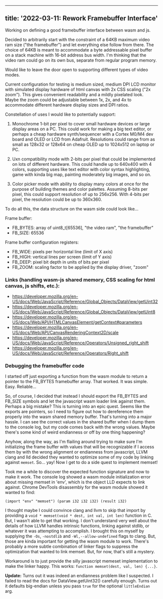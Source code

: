 <!--
Copyright (c) 2022 Sam Blenny
SPDX-License-Identifier: CC-BY-NC-SA-4.0
-->

---
title: '2022-03-11: Rework Framebuffer Interface'
---

Working on defining a good framebuffer interface between wasm and js.

Decided to arbitrarily start with the constraint of a 64KB maximum video ram
size ("the framebuffer") and let everything else follow from there. The choice
of 64KB is meant to accommodate a byte addressable pixel buffer on a stack
machine with 16-bit address bus width. I'm thinking that the video ram could
go on its own bus, separate from regular program memory.

Would like to leave the door open to supporting different types of video modes.

Current configuration for testing is medium sized, medium DPI LCD monitor with
simulated display hardware of html canvas with 2x CSS scaling ("2x zoom"). This
gives convenient readability and a mildly pixelated look. Maybe the zoom could
be adjustable between 1x, 2x, and 4x to accommodate different hardware display
sizes and DPI ratios.

Constellation of uses I would like to potentially support:

1. Monochrome 1-bit per pixel to cover small hardware devices or large display
   areas on a PC. This could work for making a big text editor, or perhaps a
   cheap hardware synth/sequencer with a Cortex M0/M4 dev board and OLED or LCD
   from Adafruit. Resolutions could range from as small as 128x32 or 128x64 on
   cheap OLED up to 1024x512 on laptop or PC.

2. Uxn compatibility mode with 2-bits per pixel that could be implemented on
   lots of different hardware. This could handle up to 640x400 with 4 colors,
   supporting uses like text editor with color syntax highlighting, game with
   kinda big map, painting moderately big images, and so on.

3. Color picker mode with ability to display many colors at once for the
   purpose of building themes and color palettes. Assuming 8-bits per pixel,
   this could support resolution of up to 256x256. With 4-bits per pixel, the
   resolution could be up to 360x360.

To do all this, the data structure on the wasm side could look like...

Frame buffer:
- FB_BYTES: array of uint8_t[65536], "the video ram", "the framebuffer"
- FB_SIZE: 65536

Frame buffer configuration registers:
- FB_WIDE: pixels per horizontal line (limit of X axis)
- FB_HIGH: vertical lines per screen (limit of Y axis)
- FB_DEEP: pixel bit depth in units of bits per pixel
- FB_ZOOM: scaling factor to be applied by the display driver, "zoom"


### Links (handling wasm-js shared memory, CSS scaling for html canvas, js shifts, etc.):
- https://developer.mozilla.org/en-US/docs/Web/JavaScript/Reference/Global_Objects/DataView/getUint32
- https://developer.mozilla.org/en-US/docs/Web/JavaScript/Reference/Global_Objects/DataView/getUint8
- https://developer.mozilla.org/en-US/docs/Web/API/HTMLCanvasElement/getContext#parameters
- https://developer.mozilla.org/en-US/docs/Web/API/CanvasRenderingContext2D/scale
- https://developer.mozilla.org/en-US/docs/Web/JavaScript/Reference/Operators/Unsigned_right_shift
- https://developer.mozilla.org/en-US/docs/Web/JavaScript/Reference/Operators/Right_shift


### Debugging the framebuffer code

I started off just exporting a function from the wasm module to return a
pointer to the FB_BYTES framebuffer array. That worked. It was simple. Easy.
Reliable...

So, of course, I decided that instead I should export the FB_BYTES and FB_SIZE
symbols and let the javascript wasm loader link against them. Perhaps a big
mistake? This is turning into an epic quest. Seems like the exports are
pointers, so I need to figure out how to dereference them properly into the
wasm shared memory buffer. That's turning into a major hassle. I can see the
correct values in the shared buffer when I dump them to the console log, but my
code comes back with the wrong values. Maybe there's some kind of weird
endianness or off by one thing happening?

Anyhow, along the way, as I'm flailing around trying to make sure I'm
initializing the frame buffer with values that will be recognizable if I access
them by with the wrong alignment or endianness from javascript, LLVM clang and
lld decided they wanted to optimize some of my code by linking against
`memset`. So... yay! Now I get to do a side quest to implement memset!

Took me a while to discover the expected function signature and now to make it
work. The console log showed a wasm module initialization error about missing
memset in 'env', which is the object LLD expects to link against. Chrome
DevTools disassembly for the wasm module showed it wanted to find:

```
(import "env" "memset") (param i32 i32 i32) (result i32)
```

I thought maybe I could convince clang and llvm to skip that import by
providing a `void * memset(void * dest, int val, int len)` function in C. But,
I wasn't able to get that working. I don't understand very well about the
details of how LLVM handles intrinsic functions, linking against stdlib, or
whatever it was attempting to accomplish. I brought this on myself by supplying
the `-Os`, `-nostdlib` and `-Wl,--allow-undefined` flags to clang. But, those
are kinda important for getting the wasm module to work. There's probably a more
subtle combination of linker flags to suppress the optimization that wanted to
link memset. But, for now, that's still a mystery.

Workaround is to just provide the silly javascript memeset implementation to
make the linker happy. This works: `function memset(dest, val, len) {...}`.

**Update:** Turns out it was indeed an endianness problem like I suspected. I
failed to read the docs for DataView.getUint32() carefully enough. Turns out it
defaults big-endian unless you pass `true` for the optional `littleEndian` arg.
